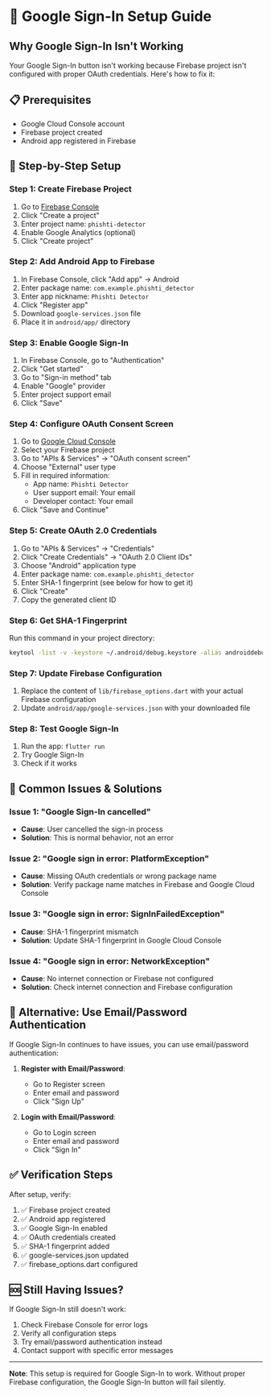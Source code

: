 # 🔐 Google Sign-In Setup Guide

## **Why Google Sign-In Isn't Working**

Your Google Sign-In button isn't working because Firebase project isn't configured with proper OAuth credentials. Here's how to fix it:

## **📋 Prerequisites**
- Google Cloud Console account
- Firebase project created
- Android app registered in Firebase

## **🔧 Step-by-Step Setup**

### **Step 1: Create Firebase Project**
1. Go to [Firebase Console](https://console.firebase.google.com/)
2. Click "Create a project"
3. Enter project name: `phishti-detector`
4. Enable Google Analytics (optional)
5. Click "Create project"

### **Step 2: Add Android App to Firebase**
1. In Firebase Console, click "Add app" → Android
2. Enter package name: `com.example.phishti_detector`
3. Enter app nickname: `Phishti Detector`
4. Click "Register app"
5. Download `google-services.json` file
6. Place it in `android/app/` directory

### **Step 3: Enable Google Sign-In**
1. In Firebase Console, go to "Authentication"
2. Click "Get started"
3. Go to "Sign-in method" tab
4. Enable "Google" provider
5. Enter project support email
6. Click "Save"

### **Step 4: Configure OAuth Consent Screen**
1. Go to [Google Cloud Console](https://console.cloud.google.com/)
2. Select your Firebase project
3. Go to "APIs & Services" → "OAuth consent screen"
4. Choose "External" user type
5. Fill in required information:
   - App name: `Phishti Detector`
   - User support email: Your email
   - Developer contact: Your email
6. Click "Save and Continue"

### **Step 5: Create OAuth 2.0 Credentials**
1. Go to "APIs & Services" → "Credentials"
2. Click "Create Credentials" → "OAuth 2.0 Client IDs"
3. Choose "Android" application type
4. Enter package name: `com.example.phishti_detector`
5. Enter SHA-1 fingerprint (see below for how to get it)
6. Click "Create"
7. Copy the generated client ID

### **Step 6: Get SHA-1 Fingerprint**
Run this command in your project directory:
```bash
keytool -list -v -keystore ~/.android/debug.keystore -alias androiddebugkey -storepass android -keypass android
```

### **Step 7: Update Firebase Configuration**
1. Replace the content of `lib/firebase_options.dart` with your actual Firebase configuration
2. Update `android/app/google-services.json` with your downloaded file

### **Step 8: Test Google Sign-In**
1. Run the app: `flutter run`
2. Try Google Sign-In
3. Check if it works

## **🚨 Common Issues & Solutions**

### **Issue 1: "Google Sign-In cancelled"**
- **Cause**: User cancelled the sign-in process
- **Solution**: This is normal behavior, not an error

### **Issue 2: "Google sign in error: PlatformException"**
- **Cause**: Missing OAuth credentials or wrong package name
- **Solution**: Verify package name matches in Firebase and Google Cloud Console

### **Issue 3: "Google sign in error: SignInFailedException"**
- **Cause**: SHA-1 fingerprint mismatch
- **Solution**: Update SHA-1 fingerprint in Google Cloud Console

### **Issue 4: "Google sign in error: NetworkException"**
- **Cause**: No internet connection or Firebase not configured
- **Solution**: Check internet connection and Firebase configuration

## **📱 Alternative: Use Email/Password Authentication**

If Google Sign-In continues to have issues, you can use email/password authentication:

1. **Register with Email/Password**:
   - Go to Register screen
   - Enter email and password
   - Click "Sign Up"

2. **Login with Email/Password**:
   - Go to Login screen
   - Enter email and password
   - Click "Sign In"

## **✅ Verification Steps**

After setup, verify:
1. ✅ Firebase project created
2. ✅ Android app registered
3. ✅ Google Sign-In enabled
4. ✅ OAuth credentials created
5. ✅ SHA-1 fingerprint added
6. ✅ google-services.json updated
7. ✅ firebase_options.dart configured

## **🆘 Still Having Issues?**

If Google Sign-In still doesn't work:
1. Check Firebase Console for error logs
2. Verify all configuration steps
3. Try email/password authentication instead
4. Contact support with specific error messages

---

**Note**: This setup is required for Google Sign-In to work. Without proper Firebase configuration, the Google Sign-In button will fail silently.
